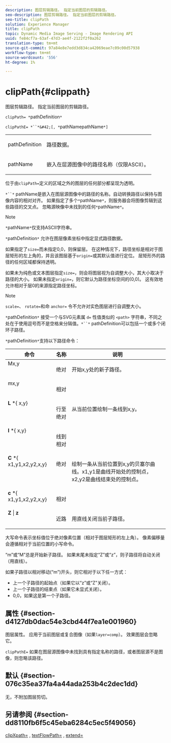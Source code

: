 ```yaml
---
description: 图层剪辑路径。 指定当前图层的剪辑路径。
seo-description: 图层剪辑路径。 指定当前图层的剪辑路径。
seo-title: clipPath
solution: Experience Manager
title: clipPath
topic: Dynamic Media Image Serving - Image Rendering API
uuid: fe84cf7a-63af-47d3-ae4f-2122f2f0a262
translation-type: tm+mt
source-git-commit: 97a84e8e7edd3d834ca42069eae7c09c00d57938
workflow-type: tm+mt
source-wordcount: '556'
ht-degree: 1%

---
```



# clipPath{#clippath}

图层剪辑路径。 指定当前图层的剪辑路径。

`clipPath= *`pathDefinition`*`

`clipPathE= *``*&#42;[, *`pathNamepathName`*]`

<table id="simpletable_275E2A5FAB804C6388BD110D2ACA3C82"> 
 <tr class="strow"> 
  <td class="stentry"> <p><span class="codeph"> <span class="varname"> pathDefinition</span> </span> </p> </td> 
  <td class="stentry"> <p>路径数据。 </p></td> 
 </tr> 
 <tr class="strow"> 
  <td class="stentry"> <p><span class="codeph"> <span class="varname"> pathName</span></span> </p> </td> 
  <td class="stentry"> <p>嵌入在层源图像中的路径名称（仅限ASCII）。 </p></td> 
 </tr> 
</table>

位于由`clipPath=`定义的区域之外的图层的任何部分都呈现为透明。

`*``*` pathName是嵌入在图层源图像中的路径的名称。自动转换路径以保持与图像内容的相对对齐。 如果指定了多个`*`pathName`*`，则服务器会将图像剪辑到这些路径的交叉点。 忽略源映像中未找到的任何`*`pathName`*`。

>[!NOTE]
>
>`*`pathName`*`仅支持ASCII字符串。

`*`pathDefinition`*` 允许在图层像素坐标中指定显式路径数据。

如果指定了`size=`而未指定0,0，则保留层。 在这种情况下，路径坐标是相对于图层矩形的左上角的，并且该图层基于`origin=`或其默认值进行定位。 层矩形外的路径的任何区域都保持透明。

如果未为纯色或文本图层指定`size=`，则会将图层视为自调整大小，其大小取决于路径的大小。 如果未指定`origin=`，则它默认为路径坐标空间的(0,0)。 这有效地允许相对于层0的来源指定路径坐标。

>[!NOTE]
>
>`scale=`、 `rotate=`和命 `anchor=` 令不允许对实色图层进行自调整大小。

`*`pathDefinition`*` 接受一个与SVG元素属 `d=` 性值类似的 `<path>` 字符串，不同之处在于使用逗号而不是空格来分隔值。`*``*` pathDefinition可以包括一个或多个闭环子路径。

`*`pathDefinition`*`支持以下路径命令：

<table id="table_A74DD7A48B1C417D9D4BA46BECEAB981"> 
 <thead> 
  <tr> 
   <th class="entry"> <b> 命令</b> </th> 
   <th class="entry"> <b> 名称</b> </th> 
   <th class="entry"> <b> 说明</b> </th> 
  </tr> 
 </thead>
 <tbody> 
  <tr valign="top"> 
   <td> <b> </b> <span class="varname"> Mx,y</span> </td> 
   <td> <p> 绝对 </p> </td> 
   <td> <p> 开始x,y处的新子路径。 </p> </td> 
  </tr> 
  <tr valign="top"> 
   <td> <b> </b> <span class="varname"> mx,y</span> </td> 
   <td> <p> 相对 </p> </td> 
  </tr> 
  <tr valign="top"> 
   <td> <b> L</b> *{<span class="varname"> x,y</span>} </td> 
   <td> <p> 行至绝对 </p> </td> 
   <td> <p> 从当前位置绘制一条线到x,y。 </p> </td> 
  </tr> 
  <tr valign="top"> 
   <td> <b> l</b> *{<span class="varname"> x,y</span>} </td> 
   <td> <p> 线到相对 </p> </td> 
  </tr> 
  <tr valign="top"> 
   <td> <b> C</b> *{<span class="varname"> x1,y1,x2,y2,x,y</span>} </td> 
   <td> <p> 绝对 </p> </td> 
   <td> <p> 绘制一条从当前位置到x,y的贝塞尔曲线。x1,y1是曲线开始处的控制点，x2,y2是曲线结束处的控制点。 </p> </td> 
  </tr> 
  <tr valign="top"> 
   <td> <b> c</b> *{<span class="varname"> x1,y1,x2,y2,x,y</span>} </td> 
   <td> <p> 相对 </p> </td> 
  </tr> 
  <tr valign="top"> 
   <td> <b> Z</b> |  <b>z</b> </td> 
   <td> <p> 近路 </p> </td> 
   <td> <p> 用直线关闭当前子路径。 </p> </td> 
  </tr> 
 </tbody> 
</table>

大写命令表示坐标值位于绝对像素位置（相对于图层矩形的左上角）。 像素偏移量会遵循相对于当前位置的小写命令。

“m”或“M”总是开始新子路径。 如果末尾未指定“Z”或“z”，则子路径将自动关闭（用直线）。

如果子路径以相对移动(“m”)开头，则它相对于以下任一方式：

* 上一个子路径的起始点（如果它以“z”或“Z”关闭）。
* 上一个子路径的结束点（如果它未显式关闭）。
* 0,0，如果这是第一个子路径。

## 属性 {#section-d4127db0dac54e3cbd44f7ea1e001960}

图层属性。 应用于当前图层或复合图像（如果`layer=comp`）。 效果图层会忽略它。

`clipPathE=` 如果在图层源图像中未找到具有指定名称的路径，或者图层源不是图像，则忽略该路径。

## 默认 {#section-076c35ea37fa4a44ada253b4c2dec1dd}

无，不附加图层剪切。

## 另请参阅 {#section-dd8110fb6f5c45eba6284c5ec5f49056}

[clipXpath=](../../../../../is-api/http-ref/image-serving-api-ref/c-http-protocol-reference/c-command-reference/r-clipxpath.md#reference-17e5e4da3e044943af8f963f58a45f53) ,  [textFlowPath=](../../../../../is-api/http-ref/image-serving-api-ref/c-http-protocol-reference/c-command-reference/r-textflowpath.md#reference-0b8d9493d71342f0b6a64a6d221584ef) ,  [extend=](../../../../../is-api/http-ref/image-serving-api-ref/c-http-protocol-reference/c-command-reference/r-extend.md#reference-7e9156beb285459d830e2d56782a74ac)
